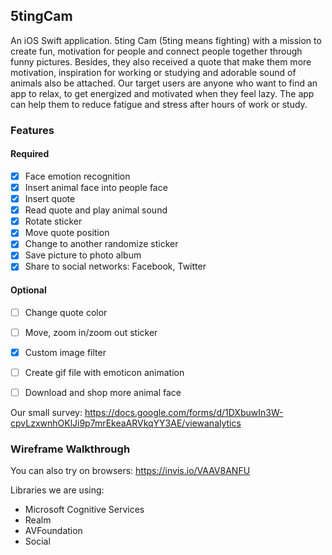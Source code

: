 ## 5tingCam
An iOS Swift application. 5ting Cam (5ting means fighting) with a mission to create fun, motivation for people and connect people together  through  funny  pictures.  Besides,  they  also received  a quote  that  make  them more motivation, inspiration for working or studying and adorable sound of animals also be attached. Our target users are anyone who want to find an app to relax, to get energized and motivated when they feel lazy. The app can help them to reduce fatigue and stress after hours of work or study.


### Features

#### Required
- [X] Face emotion recognition
- [x] Insert animal face into people face
- [x] Insert quote
- [x] Read quote and play animal sound
- [X] Rotate sticker
- [X] Move quote position
- [X] Change to another randomize sticker
- [X] Save picture to photo album
- [X] Share to social networks: Facebook, Twitter

#### Optional
- [ ] Change quote color
- [ ] Move, zoom in/zoom out sticker
- [X] Custom image filter
- [ ] Create gif file with emoticon animation
- [ ] Download and shop more animal face


Our small survey:
https://docs.google.com/forms/d/1DXbuwIn3W-cpvLzxwnhOKlJi9p7mrEkeaARVkqYY3AE/viewanalytics

### Wireframe Walkthrough


You can also try on browsers: https://invis.io/VAAV8ANFU

Libraries we are using:
- Microsoft Cognitive Services
- Realm
- AVFoundation
- Social
